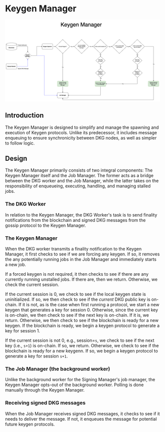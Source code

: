 # Keygen Manager

![](../assets/keygen_manager.png)

## Introduction

The Keygen Manager is designed to simplify and manage the spawning and execution of Keygen protocols. Unlike its predecessor, it includes message enqueuing to ensure synchronicity between DKG nodes, as well as simpler to follow logic.

## Design
The Keygen Manager primarily consists of two integral components: The Keygen Manager itself and the Job Manager. The former acts as a bridge between the DKG worker and the Job Manager, while the latter takes on the responsibility of enqueueing, executing, handling, and managing stalled jobs.

### The DKG Worker
In relation to the Keygen Manager, the DKG Worker's task is to send finality notifications from the blockchain and signed DKG messages from the gossip protocol to the Keygen Manager.

### The Keygen Manager
When the DKG worker transmits a finality notification to the Keygen Manager, it first checks to see if we are forcing any keygen. If so, it removes the any potentially running jobs in the Job Manager and immediately starts a new job.

If a forced keygen is not required, it then checks to see if there are any currently running unstalled jobs. If there are, then we return. Otherwise, we check the current session.

If the current session is 0, we check to see if the local keygen state is uninitialized. If so, we then check to see if the *current* DKG public key is on-chain. If it is not, as is the case when first running a protocol, we start a new keygen that generates a key for session 0.
Otherwise, since the current key is on-chain, we then check to see if the next key is on-chain. If it is, we return. Otherwise, we then check to see if the blockchain is ready for a new keygen. If the blockchain is ready, we begin a keygen protocol to generate a key for session 1.

If the current session is not 0, e.g., session=`s`, we check to see if the next key (i.e., `s+1`) is on-chain. If so, we return. Otherwise, we check to see if the blockchain is ready for a new keygenn. If so, we begin a keygen protocol to generate a key for session `s+1`.


### The Job Manager (the background worker)
Unlike the background worker for the Signing Manager's job manager, the Keygen Manager opts-out of the background worker. Polling is done manually through the Keygen Manager.

### Receiving signed DKG messages
When the Job Manager receives signed DKG messages, it checks to see if it needs to deliver the message. If not, it enqueues the message for potential future keygen protocols.
